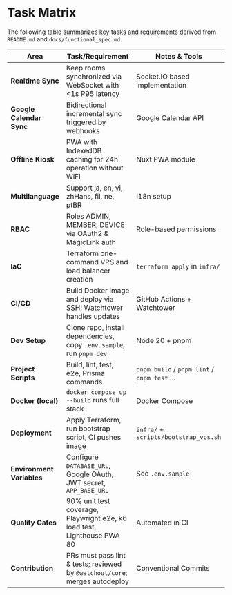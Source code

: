 # Task Matrix

The following table summarizes key tasks and requirements derived from `README.md` and `docs/functional_spec.md`.

| Area | Task/Requirement | Notes & Tools |
| --- | --- | --- |
| **Realtime Sync** | Keep rooms synchronized via WebSocket with <1s P95 latency | Socket.IO based implementation |
| **Google Calendar Sync** | Bidirectional incremental sync triggered by webhooks | Google Calendar API |
| **Offline Kiosk** | PWA with IndexedDB caching for 24h operation without WiFi | Nuxt PWA module |
| **Multilanguage** | Support ja, en, vi, zhHans, fil, ne, ptBR | i18n setup |
| **RBAC** | Roles ADMIN, MEMBER, DEVICE via OAuth2 & MagicLink auth | Role-based permissions |
| **IaC** | Terraform one-command VPS and load balancer creation | `terraform apply` in `infra/` |
| **CI/CD** | Build Docker image and deploy via SSH; Watchtower handles updates | GitHub Actions + Watchtower |
| **Dev Setup** | Clone repo, install dependencies, copy `.env.sample`, run `pnpm dev` | Node 20 + pnpm |
| **Project Scripts** | Build, lint, test, e2e, Prisma commands | `pnpm build` / `pnpm lint` / `pnpm test` ... |
| **Docker (local)** | `docker compose up --build` runs full stack | Docker Compose |
| **Deployment** | Apply Terraform, run bootstrap script, CI pushes image | `infra/` + `scripts/bootstrap_vps.sh` |
| **Environment Variables** | Configure `DATABASE_URL`, Google OAuth, JWT secret, `APP_BASE_URL` | See `.env.sample` |
| **Quality Gates** | 90% unit test coverage, Playwright e2e, k6 load test, Lighthouse PWA 80 | Automated in CI |
| **Contribution** | PRs must pass lint & tests; reviewed by `@watchout/core`; merges autodeploy | Conventional Commits |


